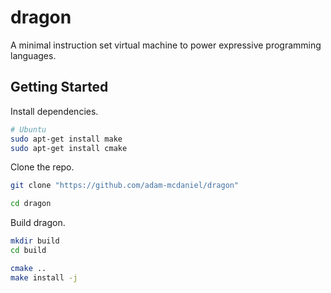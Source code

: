 # dragon

A minimal instruction set virtual machine to power expressive programming languages.

## Getting Started

Install dependencies.

```bash
# Ubuntu
sudo apt-get install make
sudo apt-get install cmake
```

Clone the repo.

```bash
git clone "https://github.com/adam-mcdaniel/dragon"

cd dragon
```

Build dragon.

```bash
mkdir build
cd build

cmake ..
make install -j
```

